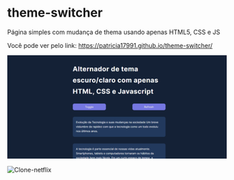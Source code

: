 # theme-switcher
Página simples com mudança de thema usando apenas HTML5, CSS e JS

 Você pode ver pelo link: https://patricia17991.github.io/theme-switcher/


![Clone-netflix](https://github.com/Patricia17991/theme-switcher/blob/main/image-dark.png?raw=true) 


![Clone-netflix]() 
